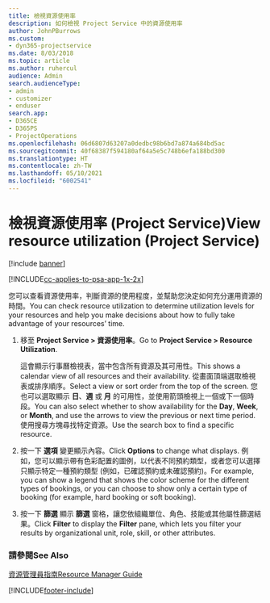 ```yaml
---
title: 檢視資源使用率
description: 如何檢視 Project Service 中的資源使用率
author: JohnPBurrows
ms.custom:
- dyn365-projectservice
ms.date: 8/03/2018
ms.topic: article
ms.author: ruhercul
audience: Admin
search.audienceType:
- admin
- customizer
- enduser
search.app:
- D365CE
- D365PS
- ProjectOperations
ms.openlocfilehash: 06d6807d63207a0dedbc98b6bd7a874a684bd5ac
ms.sourcegitcommit: 40f68387f594180af64a5e5c748b6efa188bd300
ms.translationtype: HT
ms.contentlocale: zh-TW
ms.lasthandoff: 05/10/2021
ms.locfileid: "6002541"
---
```

# <a name="view-resource-utilization-project-service"></a><span data-ttu-id="ce061-103">檢視資源使用率 (Project Service)</span><span class="sxs-lookup"><span data-stu-id="ce061-103">View resource utilization (Project Service)</span></span>

[!include [banner](../includes/psa-now-project-operations.md)]

[!INCLUDE[cc-applies-to-psa-app-1x-2x](../includes/cc-applies-to-psa-app-1x-2x.md)]

<span data-ttu-id="ce061-104">您可以查看資源使用率，判斷資源的使用程度，並幫助您決定如何充分運用資源的時間。</span><span class="sxs-lookup"><span data-stu-id="ce061-104">You can check resource utilization to determine utilization levels for your resources and help you make decisions about how to fully take advantage of your resources’ time.</span></span>  
  
1. <span data-ttu-id="ce061-105">移至 **Project Service > 資源使用率**。</span><span class="sxs-lookup"><span data-stu-id="ce061-105">Go to **Project Service > Resource Utilization**.</span></span> 

     <span data-ttu-id="ce061-106">這會顯示行事曆檢視表，當中包含所有資源及其可用性。</span><span class="sxs-lookup"><span data-stu-id="ce061-106">This shows a calendar view of all resources and their availability.</span></span> <span data-ttu-id="ce061-107">從畫面頂端選取檢視表或排序順序。</span><span class="sxs-lookup"><span data-stu-id="ce061-107">Select a view or sort order from the top of the screen.</span></span> <span data-ttu-id="ce061-108">您也可以選取顯示 **日**、**週** 或 **月** 的可用性，並使用箭頭檢視上一個或下一個時段。</span><span class="sxs-lookup"><span data-stu-id="ce061-108">You can also select whether to show availability for the **Day**, **Week**, or **Month**, and use the arrows to view the previous or next time period.</span></span> <span data-ttu-id="ce061-109">使用搜尋方塊尋找特定資源。</span><span class="sxs-lookup"><span data-stu-id="ce061-109">Use the search box to find a specific resource.</span></span>      
  
2. <span data-ttu-id="ce061-110">按一下 **選項** 變更顯示內容。</span><span class="sxs-lookup"><span data-stu-id="ce061-110">Click **Options** to change what displays.</span></span> <span data-ttu-id="ce061-111">例如，您可以顯示帶有色彩配置的圖例，以代表不同預約類型，或者您可以選擇只顯示特定一種預約類型 (例如，已確認預約或未確認預約)。</span><span class="sxs-lookup"><span data-stu-id="ce061-111">For example, you can show a legend that shows the color scheme for the different types of bookings, or you can choose to show only a certain type of booking (for example, hard booking or soft booking).</span></span>  

3. <span data-ttu-id="ce061-112">按一下 **篩選** 顯示 **篩選** 窗格，讓您依組織單位、角色、技能或其他屬性篩選結果。</span><span class="sxs-lookup"><span data-stu-id="ce061-112">Click **Filter** to display the **Filter** pane, which lets you filter your results by organizational unit, role, skill, or other attributes.</span></span>  
  
### <a name="see-also"></a><span data-ttu-id="ce061-113">請參閱</span><span class="sxs-lookup"><span data-stu-id="ce061-113">See Also</span></span>  
 [<span data-ttu-id="ce061-114">資源管理員指南</span><span class="sxs-lookup"><span data-stu-id="ce061-114">Resource Manager Guide</span></span>](../psa/resource-manager-guide.md)


[!INCLUDE[footer-include](../includes/footer-banner.md)]